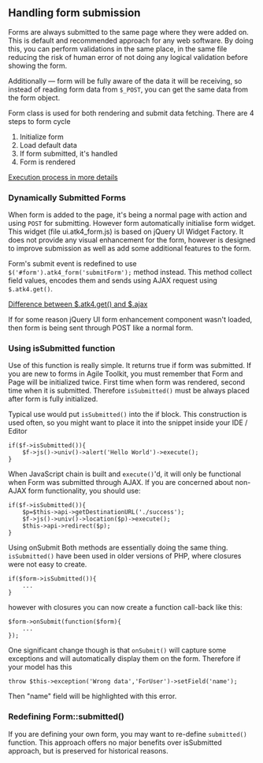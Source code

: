 ## Handling form submission

Forms are always submitted to the same page where they were added on. This is default and recommended approach for any web software. By doing this, you can perform validations in the same place, in the same file reducing the risk of human error of not doing any logical validation before showing the form.

Additionally — form will be fully aware of the data it will be receiving, so instead of reading form data from `$_POST`, you can get the same data from the form object.

Form class is used for both rendering and submit data fetching. There are 4 steps to form cycle

1. Initialize form
2. Load default data
3. If form submitted, it's handled
4. Form is rendered

[Execution process in more details](tips/execution-process-in-more-details.md "Execution process in more details")

### Dynamically Submitted Forms
When form is added to the page, it's being a normal page with action and using `POST` for submitting. However form automatically initialise form widget. This widget (file ui.atk4_form.js) is based on jQuery UI Widget Factory. It does not provide any visual enhancement for the form, however is designed to improve submission as well as add some additional features to the form.

Form's submit event is redefined to use `$('#form').atk4_form('submitForm');` method instead. This method collect field values, encodes them and sends using AJAX request using `$.atk4.get()`.

[Difference between $.atk4.get() and $.ajax](tips/difference-between-atk4.get-and-ajax.md "Difference between $.atk4.get() and $.ajax")

If for some reason jQuery UI form enhancement component wasn't loaded, then form is being sent through POST like a normal form.

### Using isSubmitted function
Use of this function is really simple. It returns true if form was submitted. If you are new to forms in Agile Toolkit, you must remember that Form and Page will be initialized twice. First time when form was rendered, second time when it is submitted. Therefore `isSubmitted()` must be always placed after form is fully initialized.

Typical use would put `isSubmitted()` into the if block. This construction is used often, so you might want to place it into the snippet inside your IDE / Editor

    if($f->isSubmitted()){
        $f->js()->univ()->alert('Hello World')->execute();
    }
When JavaScript chain is built and `execute()`'d, it will only be functional when Form was submitted through AJAX. If you are concerned about non-AJAX form functionality, you should use:

    if($f->isSubmitted()){
        $p=$this->api->getDestinationURL('./success');
        $f->js()->univ()->location($p)->execute();
        $this->api->redirect($p);
    }

Using onSubmit
Both methods are essentially doing the same thing. `isSubmitted()` have been used in older versions of PHP, where closures were not easy to create.

    if($form->isSubmitted()){
        ...
    }
however with closures you can now create a function call-back like this:

    $form->onSubmit(function($form){
        ...
    });

One significant change though is that `onSubmit()` will capture some exceptions and will automatically display them on the form. Therefore if your model has this

    throw $this->exception('Wrong data','ForUser')->setField('name');

Then "name" field will be highlighted with this error.

### Redefining Form::submitted()
If you are defining your own form, you may want to re-define `submitted()` function. This approach offers no major benefits over isSubmitted approach, but is preserved for historical reasons.